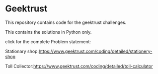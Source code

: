 # Geektrust

This repository contains code for the geektrust challenges.

This contains the solutions in Python only.


click for the complete Problem statement:

Stationary shop:https://www.geektrust.com/coding/detailed/stationery-shop

Toll Collector:https://www.geektrust.com/coding/detailed/toll-calculator
